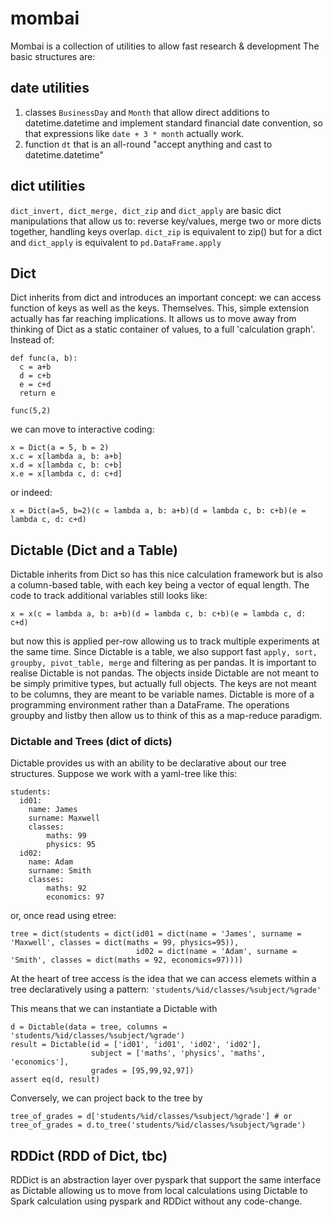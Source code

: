 # mombai
Mombai is a collection of utilities to allow fast research &amp; development
The basic structures are:

## date utilities
1) classes ```BusinessDay``` and ```Month``` that allow direct additions to datetime.datetime and implement standard financial date convention, so that expressions like ```date + 3 * month``` actually work.
2) function ```dt``` that is an all-round "accept anything and cast to datetime.datetime"

## dict utilities
```dict_invert, dict_merge, dict_zip``` and ```dict_apply``` are basic dict manipulations that allow us to: reverse key/values, merge two or more dicts together, handling keys overlap. ```dict_zip``` is equivalent to zip() but for a dict and ```dict_apply``` is equivalent to ```pd.DataFrame.apply```

## Dict
Dict inherits from dict and introduces an important concept: we can access function of keys as well as the keys. Themselves. This, simple extension actually has far reaching implications. It allows us to move away from thinking of Dict as a static container of values, to a full 'calculation graph'. Instead of:

```
def func(a, b):
  c = a+b
  d = c+b
  e = c+d
  return e 

func(5,2)
```
we can move to interactive coding:
```
x = Dict(a = 5, b = 2)
x.c = x[lambda a, b: a+b]
x.d = x[lambda c, b: c+b]
x.e = x[lambda c, d: c+d]
```
or indeed:
```
x = Dict(a=5, b=2)(c = lambda a, b: a+b)(d = lambda c, b: c+b)(e = lambda c, d: c+d)
```

## Dictable (Dict and a Table)
Dictable inherits from Dict so has this nice calculation framework but is also a column-based table, with each key being a vector of equal length. The code to track additional variables still looks like:
```
x = x(c = lambda a, b: a+b)(d = lambda c, b: c+b)(e = lambda c, d: c+d)
```
but now this is applied per-row allowing us to track multiple experiments at the same time.
Since Dictable is a table, we also support fast ```apply, sort, groupby, pivot_table, merge``` and filtering as per pandas. It is important to realise Dictable is not pandas. The objects inside Dictable are not meant to be simply primitive types, but actually full objects. The keys are not meant to be columns, they are meant to be variable names. Dictable is more of a programming environment rather than a DataFrame. The operations groupby and listby then allow us to think of this as a map-reduce paradigm.

### Dictable and Trees (dict of dicts) 
Dictable provides us with an ability to be declarative about our tree structures. Suppose we work with a yaml-tree like this: 
```
students:
  id01:
    name: James
    surname: Maxwell
    classes:
        maths: 99
        physics: 95
  id02:
    name: Adam
    surname: Smith
    classes:
        maths: 92
        economics: 97
```
or, once read using etree:
```
tree = dict(students = dict(id01 = dict(name = 'James', surname = 'Maxwell', classes = dict(maths = 99, physics=95)),
                            id02 = dict(name = 'Adam', surname = 'Smith', classes = dict(maths = 92, economics=97))))
```

At the heart of tree access is the idea that we can access elemets within a tree declaratively using a pattern:
```'students/%id/classes/%subject/%grade'``` 

This means that we can instantiate a Dictable with 

```
d = Dictable(data = tree, columns = 'students/%id/classes/%subject/%grade')
result = Dictable(id = ['id01', 'id01', 'id02', 'id02'], 
                  subject = ['maths', 'physics', 'maths', 'economics'], 
                  grades = [95,99,92,97])
assert eq(d, result)
```

Conversely, we can project back to the tree by 

```
tree_of_grades = d['students/%id/classes/%subject/%grade'] # or
tree_of_grades = d.to_tree('students/%id/classes/%subject/%grade')
```

## RDDict (RDD of Dict, tbc)
RDDict is an abstraction layer over pyspark that support the same interface as Dictable allowing us to move from local calculations using Dictable to Spark calculation using pyspark and RDDict without any code-change.

